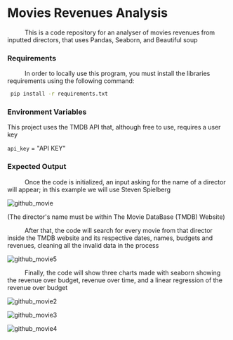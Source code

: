 # Movies Revenues Analysis

&nbsp;&nbsp;&nbsp;&nbsp;&nbsp;&nbsp;&nbsp;&nbsp;&nbsp;
This is a code repository for an analyser of movies revenues from inputted directors, that uses Pandas, Seaborn, and Beautiful soup

<h3>Requirements</h3>

&nbsp;&nbsp;&nbsp;&nbsp;&nbsp;&nbsp;&nbsp;&nbsp;&nbsp;
In order to locally use this program, you must install the libraries requirements using the following command: 

```bash
 pip install -r requirements.txt
```
    
<h3>Environment Variables</h3>

This project uses the TMDB API that, although free to use, requires a user key

`api_key` = "API KEY"

<h3>Expected Output</h3>

&nbsp;&nbsp;&nbsp;&nbsp;&nbsp;&nbsp;&nbsp;&nbsp;&nbsp;
Once the code is initialized, an input asking for the name of a director will appear; in this example we will use Steven Spielberg

![github_movie ](https://user-images.githubusercontent.com/52424334/213895942-8c371e13-de25-4828-8988-4d999c8d3ca0.png)

(The director's name must be within The Movie DataBase (TMDB) Website)

&nbsp;&nbsp;&nbsp;&nbsp;&nbsp;&nbsp;&nbsp;&nbsp;&nbsp;
After that, the code will search for every movie from that director inside the TMDB website and its respective dates, names, budgets and revenues, cleaning all the invalid data in the process

![github_movie5](https://user-images.githubusercontent.com/52424334/213895969-3a0ec592-5700-4c82-b901-e4602d52b445.png)

&nbsp;&nbsp;&nbsp;&nbsp;&nbsp;&nbsp;&nbsp;&nbsp;&nbsp;
Finally, the code will show three charts made with seaborn showing the revenue over budget, revenue over time, and a linear regression of the revenue over budget

![github_movie2](https://user-images.githubusercontent.com/52424334/213895987-a21d0b40-9aa5-47e6-bbe8-322b1e78b664.png)

![github_movie3](https://user-images.githubusercontent.com/52424334/213896005-e061ffd9-f099-4c70-b1e0-537a9c99435f.png)

![github_movie4](https://user-images.githubusercontent.com/52424334/213896020-50d0d5e5-e757-43bd-9ee4-1317e82a816e.png)


